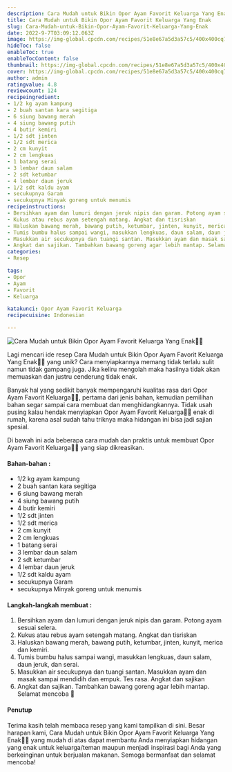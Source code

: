 ```yaml
---
description: Cara Mudah untuk Bikin Opor Ayam Favorit Keluarga Yang Enak"
title: Cara Mudah untuk Bikin Opor Ayam Favorit Keluarga Yang Enak
slug: Cara-Mudah-untuk-Bikin-Opor-Ayam-Favorit-Keluarga-Yang-Enak
date: 2022-9-7T03:09:12.063Z
image: https://img-global.cpcdn.com/recipes/51e8e67a5d3a57c5/400x400cq70/photo.jpg
hideToc: false
enableToc: true
enableTocContent: false
thumbnail: https://img-global.cpcdn.com/recipes/51e8e67a5d3a57c5/400x400cq70/photo.jpg
cover: https://img-global.cpcdn.com/recipes/51e8e67a5d3a57c5/400x400cq70/photo.jpg
author: admin
ratingvalue: 4.8
reviewcount: 124
recipeingredient:
- 1/2 kg ayam kampung
- 2 buah santan kara segitiga
- 6 siung bawang merah
- 4 siung bawang putih
- 4 butir kemiri
- 1/2 sdt jinten
- 1/2 sdt merica
- 2 cm kunyit
- 2 cm lengkuas
- 1 batang serai
- 3 lembar daun salam
- 2 sdt ketumbar
- 4 lembar daun jeruk
- 1/2 sdt kaldu ayam
- secukupnya Garam
- secukupnya Minyak goreng untuk menumis
recipeinstructions:
- Bersihkan ayam dan lumuri dengan jeruk nipis dan garam. Potong ayam sesuai selera.
- Kukus atau rebus ayam setengah matang. Angkat dan tisriskan
- Haluskan bawang merah, bawang putih, ketumbar, jinten, kunyit, merica dan kemiri.
- Tumis bumbu halus sampai wangi, masukkan lengkuas, daun salam, daun jeruk, dan serai.
- Masukkan air secukupnya dan tuangi santan. Masukkan ayam dan masak sampai mendidih dan empuk. Tes rasa. Angkat dan sajikan
- Angkat dan sajikan. Tambahkan bawang goreng agar lebih mantap. Selamat mencoba 🥰
categories:
- Resep

tags:
- Opor
- Ayam
- Favorit
- Keluarga

katakunci: Opor Ayam Favorit Keluarga
recipecuisine: Indonesian

---
```


![Cara Mudah untuk Bikin Opor Ayam Favorit Keluarga Yang Enak👩‍🍳](https://img-global.cpcdn.com/recipes/51e8e67a5d3a57c5/400x400cq70/photo.jpg)

Lagi mencari ide resep Cara Mudah untuk Bikin Opor Ayam Favorit Keluarga Yang Enak👩‍🍳 yang unik? Cara menyiapkannya memang tidak terlalu sulit namun tidak gampang juga. Jika keliru mengolah maka hasilnya tidak akan memuaskan dan justru cenderung tidak enak.

Banyak hal yang sedikit banyak mempengaruhi kualitas rasa dari Opor Ayam Favorit Keluarga👩‍🍳, pertama dari jenis bahan, kemudian pemilihan bahan segar sampai cara membuat dan menghidangkannya. Tidak usah pusing kalau hendak menyiapkan Opor Ayam Favorit Keluarga👩‍🍳 enak di rumah, karena asal sudah tahu triknya maka hidangan ini bisa jadi sajian spesial.

Di bawah ini ada beberapa cara mudah dan praktis untuk membuat Opor Ayam Favorit Keluarga👩‍🍳 yang siap dikreasikan.

<!--inarticleads1-->

#### Bahan-bahan :

- 1/2 kg ayam kampung
- 2 buah santan kara segitiga
- 6 siung bawang merah
- 4 siung bawang putih
- 4 butir kemiri
- 1/2 sdt jinten
- 1/2 sdt merica
- 2 cm kunyit
- 2 cm lengkuas
- 1 batang serai
- 3 lembar daun salam
- 2 sdt ketumbar
- 4 lembar daun jeruk
- 1/2 sdt kaldu ayam
- secukupnya Garam
- secukupnya Minyak goreng untuk menumis

<!--inarticleads2-->

#### Langkah-langkah membuat :

1. Bersihkan ayam dan lumuri dengan jeruk nipis dan garam. Potong ayam sesuai selera.
1. Kukus atau rebus ayam setengah matang. Angkat dan tisriskan
1. Haluskan bawang merah, bawang putih, ketumbar, jinten, kunyit, merica dan kemiri.
1. Tumis bumbu halus sampai wangi, masukkan lengkuas, daun salam, daun jeruk, dan serai.
1. Masukkan air secukupnya dan tuangi santan. Masukkan ayam dan masak sampai mendidih dan empuk. Tes rasa. Angkat dan sajikan
1. Angkat dan sajikan. Tambahkan bawang goreng agar lebih mantap. Selamat mencoba 🥰

#### Penutup

Terima kasih telah membaca resep yang kami tampilkan di sini. Besar harapan kami, Cara Mudah untuk Bikin Opor Ayam Favorit Keluarga Yang Enak👩‍🍳 yang mudah di atas dapat membantu Anda menyiapkan hidangan yang enak untuk keluarga/teman maupun menjadi inspirasi bagi Anda yang berkeinginan untuk berjualan makanan. Semoga bermanfaat dan selamat mencoba!